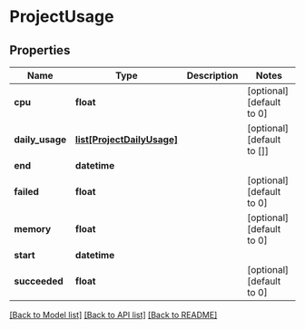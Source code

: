 # ProjectUsage

## Properties
Name | Type | Description | Notes
------------ | ------------- | ------------- | -------------
**cpu** | **float** |  | [optional] [default to 0]
**daily_usage** | [**list[ProjectDailyUsage]**](ProjectDailyUsage.md) |  | [optional] [default to []]
**end** | **datetime** |  | 
**failed** | **float** |  | [optional] [default to 0]
**memory** | **float** |  | [optional] [default to 0]
**start** | **datetime** |  | 
**succeeded** | **float** |  | [optional] [default to 0]

[[Back to Model list]](../README.md#documentation-for-models) [[Back to API list]](../README.md#documentation-for-api-endpoints) [[Back to README]](../README.md)


